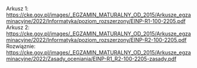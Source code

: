Arkusz 1: https://cke.gov.pl/images/_EGZAMIN_MATURALNY_OD_2015/Arkusze_egzaminacyjne/2022/Informatyka/poziom_rozszerzony/EINP-R1-100-2205.pdf
Arkusz 2: https://cke.gov.pl/images/_EGZAMIN_MATURALNY_OD_2015/Arkusze_egzaminacyjne/2022/Informatyka/poziom_rozszerzony/EINP-R2-100-2205.pdf
Rozwiąznie: https://cke.gov.pl/images/_EGZAMIN_MATURALNY_OD_2015/Arkusze_egzaminacyjne/2022/Zasady_oceniania/EINP-R1_R2-100-2205-zasady.pdf